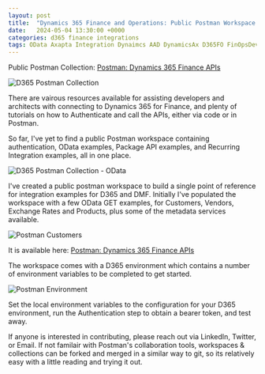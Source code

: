 ```yaml
---
layout: post
title:  "Dynamics 365 Finance and Operations: Public Postman Workspace for Integrations"
date:   2024-05-04 13:30:00 +0000
categories: d365 finance integrations
tags: OData Axapta Integration Dynaimcs AAD DynamicsAx D365FO FinOpsDevOps App registration MSDyn365FO AXCommunityBlog EntraID D365 Dynamics365 MSDAX X++ DAX MSDyn365 Entra Dyn365 Dyn365FO SysAdmin D365 AAD Azure Active Directory DMF Postman
---
```


Public Postman Collection: [Postman: Dynamics 365 Finance APIs](https://www.postman.com/anthonyblakedev/workspace/dynamics-365-finance-apis)

![D365 Postman Collection](/assets/images/2024-05-04/postman-collection-name.PNG)

There are vairous resources available for assisting developers and architects with connecting to Dynamics 365 for Finance, and plenty of tutorials on how to Authenticate and call the APIs, either via code or in Postman.

So far, I've yet to find a public Postman workspace containing authentication, OData examples, Package API examples, and Recurring Integration examples, all in one place.

![D365 Postman Collection - OData](/assets/images/2024-05-04/postman-collection.PNG)

I've created a public postman workspace to build a single point of reference for integration examples for D365 and DMF. Initially I've populated the workspace with a few OData GET examples, for Customers, Vendors, Exchange Rates and Products, plus some of the metadata services available.

![Postman Customers](/assets/images/2024-05-04/postman-get-customers-all.PNG)

It is available here: [Postman: Dynamics 365 Finance APIs](https://www.postman.com/anthonyblakedev/workspace/dynamics-365-finance-apis)

The workspace comes with a D365 environment which contains a number of environment variables to be completed to get started.

![Postman Environment](/assets/images/2024-05-04/postman-environment.PNG)

Set the local environment variables to the configuration for your D365 environment, run the Authentication step to obtain a bearer token, and test away.

If anyone is interested in contributing, please reach out via LinkedIn, Twitter, or Email. If not familair with Postman's collaboration tools, workspaces & collections can be forked and merged in a similar way to git, so its relatively easy with a little reading and trying it out.
